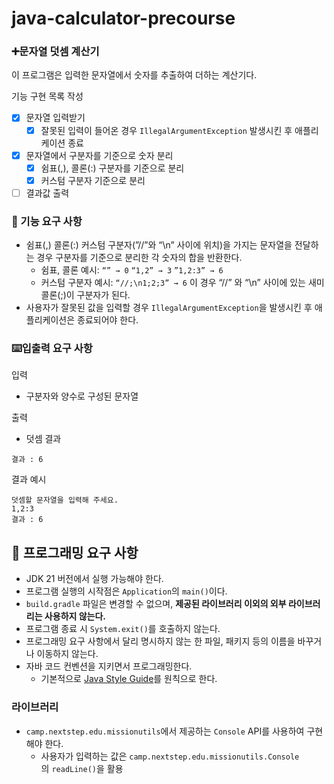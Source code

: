 # java-calculator-precourse

### ➕문자열 덧셈 계산기

이 프로그램은 입력한 문자열에서 숫자를 추출하여 더하는 계산기다.

기능 구현 목록 작성

- [X]  문자열 입력받기
    - [X]  잘못된 입력이 들어온 경우 `IllegalArgumentException`  발생시킨 후 애플리케이션 종료
- [X]  문자열에서 구분자를 기준으로 숫자 분리
    - [X]  쉼표(,), 콜론(:) 구분자를 기준으로 분리
    - [X]  커스텀 구분자 기준으로 분리
- [ ]  결과값 출력

### **🚀** 기능 요구 사항

- 쉼표(,) 콜론(:) 커스텀 구분자(”//”와 “\n” 사이에 위치)을 가지는 문자열을 전달하는 경우 구분자를 기준으로 분리한 각 숫자의 합을 반환한다.
    - 쉼표, 콜론 예시: `“” → 0`  `“1,2” → 3` `”1,2:3” → 6`
    - 커스텀 구분자 예시: `“//;\n1;2;3” → 6` 이 경우 “//” 와 “\n” 사이에 있는 새미콜론(;)이 구분자가 된다.
- 사용자가 잘못된 값을 입력할 경우 `IllegalArgumentException`을 발생시킨 후 애플리케이션은 종료되어야 한다.

### ⌨️**입출력 요구 사항**

입력

- 구분자와 양수로 구성된 문자열

출력

- 덧셈 결과

```
결과 : 6
```

결과 예시

```
덧셈할 문자열을 입력해 주세요.
1,2:3
결과 : 6
```

## **🎯 프로그래밍 요구 사항**

- JDK 21 버전에서 실행 가능해야 한다.
- 프로그램 실행의 시작점은 `Application`의 `main()`이다.
- `build.gradle` 파일은 변경할 수 없으며, **제공된 라이브러리 이외의 외부 라이브러리는 사용하지 않는다.**
- 프로그램 종료 시 `System.exit()`를 호출하지 않는다.
- 프로그래밍 요구 사항에서 달리 명시하지 않는 한 파일, 패키지 등의 이름을 바꾸거나 이동하지 않는다.
- 자바 코드 컨벤션을 지키면서 프로그래밍한다.
    - 기본적으로 [Java Style Guide](https://github.com/woowacourse/woowacourse-docs/blob/main/styleguide/java)를 원칙으로 한다.

### **라이브러리**

- `camp.nextstep.edu.missionutils`에서 제공하는 `Console` API를 사용하여 구현해야 한다.
    - 사용자가 입력하는 값은 `camp.nextstep.edu.missionutils.Console`의 `readLine()`을 활용